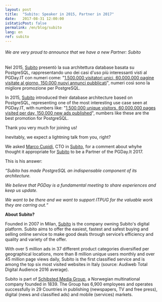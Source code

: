 ```yaml
---
layout: post
title:  "Subito: Speaker in 2015, Partner in 2017"
date:   2017-08-31 12:00:00
isStaticPost: false
permalink: /en/blog/subito
lang: en
ref: subito
---
```


<h6>We are very proud to announce that we have a new Partner: Subito</h6>

Nel 2015, [Subito](https://www.subito.it/) presentò la sua architettura database basata su PostgreSQL, rappresentando uno dei casi d'uso più interessanti visti al PGDay.IT 
con numeri come: "[1.500.000 visitatori unici, 60.000.000 pagine visitate al giorno, 150.000 nuovi annunci pubblicati](https://twitter.com/_GBartolini_/status/657559069776027648)", 
numeri così sono la migliore promozione per PostgreSQL. 

In 2015, [Subito](https://www.subito.it/) introduced their database architecture based on PostgreSQL, representing one of the most 
interesting use case seen at PGDay.IT, with numbers like: "[1,500,000 unique visitors, 60,000,000 pages visited per day, 150,000 new ads published](https://twitter.com/_GBartolini_/status/657559069776027648)", 
numbers like these are the best promotion for PostgreSQL. 

Thank you very much for joining us!

Inevitably, we expect a lightning talk from you, right?

We asked [Marco Cupidi](https://www.linkedin.com/pulse/hello-world-marco-cupidi), CTO in [Subito](https://www.subito.it/), for a comment about whyhe thought it appropriate for [Subito](https://www.subito.it/) to be a Partner of the PGDay.It 2017. 

This is his answer:

_“Subito has made PostgreSQL an indispensable component of its architecture._

_We believe that PGDay is a fundamental meeting to share experiences and keep us update._

_We want to be there and we want to support ITPUG for the valuable work they are carring out.“_

**About Subito?**

Founded in 2007 in Milan, [Subito](https://www.subito.it/) is the company owning Subito's digital platform. Subito aims to offer the easiest, 
fastest and safest buying and selling online service to make good deals through service’s efficiency and quality and variety of the offer.

With over 5 million ads in 37 different product categories diversified per geographical locations, more than 8 million unique users monthly and over 
45 million page views daily, Subito is the first classified service and is among the top six most visited websites in Italy (source: Audiweb Total 
Digital Audience 2016 average).

Subito is part of [Schibsted Media Group](http://www.schibsted.com/), a Norwegian multinational company founded in 1839. The Group has 6,900 employees 
and operates successfully in 29 Countries in publishing (newspapers, TV and free press), digital (news and classified ads) and mobile (services) markets.